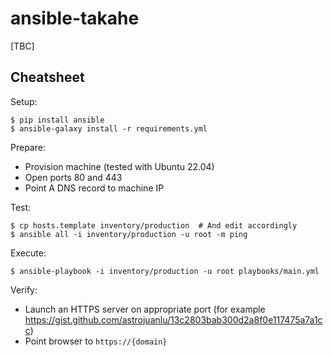 # ansible-takahe

[TBC]

## Cheatsheet

Setup:

```
$ pip install ansible
$ ansible-galaxy install -r requirements.yml
```

Prepare:

- Provision machine (tested with Ubuntu 22.04)
- Open ports 80 and 443
- Point A DNS record to machine IP

Test:

```
$ cp hosts.template inventory/production  # And edit accordingly
$ ansible all -i inventory/production -u root -m ping
```

Execute:

```
$ ansible-playbook -i inventory/production -u root playbooks/main.yml
```

Verify:

- Launch an HTTPS server on appropriate port (for example https://gist.github.com/astrojuanlu/13c2803bab300d2a8f0e117475a7a1cc)
- Point browser to `https://{domain}`

